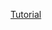 ﻿[Tutorial](https://learn.microsoft.com/en-us/ef/ef6/modeling/code-first/workflows/new-database?source=recommendations)